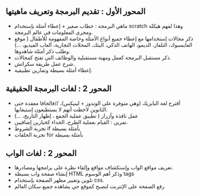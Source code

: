 ## المحور الأول : تقديم البرمجة وتعريف ماهيتها
-	ماهي البرمجة : خطاب صغير + إعطاء أمثلة بإستخدام scratch  وهذا لفهم هيكلة ومجرى المعلومات في عالم البرمجة.
-	ذكر مجالات إستخدامها مع إعطاء جميع أنواع الأمثلة وخاصة المفهومة للأطفال ( موقع الفايسبوك، التلفاز، الديمو، الهاتف الذكي، البنك، المحلات التجارية، ألعاب الفيديو، ...) وطلب ذكر أمثلة شاهدوها.
-	ذكر مستقبل البرمجة كعمل ومهنة مستقبلية والوظائف التي تفتح كمجالات.
-	شرح عمل طريقة سكراتش.
-	إعطاء أمثلة بسيطة وتمارين تطبيقية.
##  المحور 2 : لغات البرمجة الحقيقية
-	أقترح لغة البايزيك (وهي متوفرة على الوندوز + لينيكس)، //فالجافا معقدة حتى الثانوين لاحظت أنهم لا يستطيعون إستيعابها.
-	عمل نافذة وأزرار ( تطبيق عملية الجمع ، إظهار التاريخ، ...)
-	تمرين : القيام بعملية الطرح، الجداء كخيارين إضافيين.
-	تجربة الشروط if  بأمثلة بسيطة
-	تجربة الحلقات for  بأمثلة بسيطة
##  المحور 2 : لغات الواب
-	تعريف مواقع الواب وإستكشاف مواقع وإلقاء نظرة على برامجها ومصادرها.
-	إنشاء صفحة واب بسيطة HTML وذكر أهم الوسوم tags
-	تلوين وتغيير مظهر الصفحة بإستخدام css.
-	رفع الصفحة على الإنترنت لتصبح كموقع حي يشاهده جميع سكان العالم

